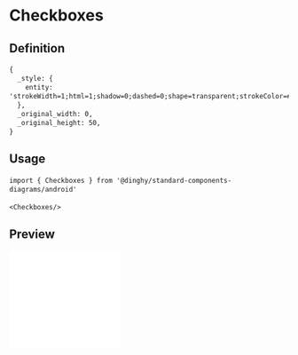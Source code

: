 # Checkboxes

## Definition

```
{
  _style: { 
    entity: 'strokeWidth=1;html=1;shadow=0;dashed=0;shape=transparent;strokeColor=#33b5e5',
  },
  _original_width: 0,
  _original_height: 50,
}
```

## Usage

```
import { Checkboxes } from '@dinghy/standard-components-diagrams/android'

<Checkboxes/>
```

## Preview

<img src="./checkboxes.png" width="200"/>
